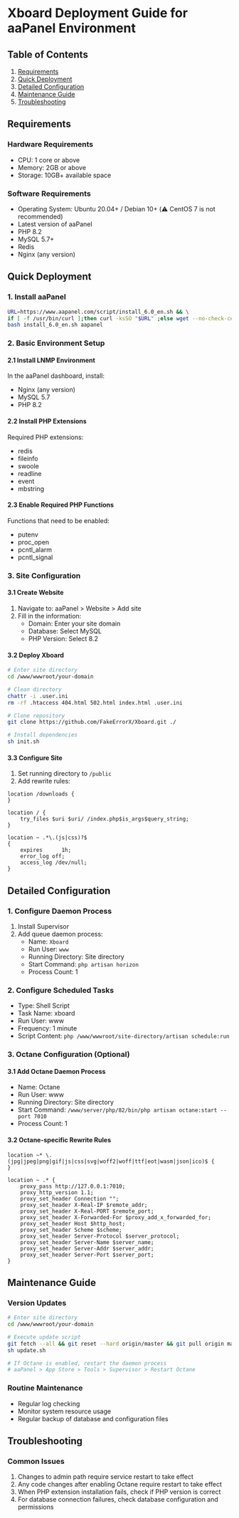 # Xboard Deployment Guide for aaPanel Environment

## Table of Contents
1. [Requirements](#requirements)
2. [Quick Deployment](#quick-deployment)
3. [Detailed Configuration](#detailed-configuration)
4. [Maintenance Guide](#maintenance-guide)
5. [Troubleshooting](#troubleshooting)

## Requirements

### Hardware Requirements
- CPU: 1 core or above
- Memory: 2GB or above
- Storage: 10GB+ available space

### Software Requirements
- Operating System: Ubuntu 20.04+ / Debian 10+ (⚠️ CentOS 7 is not recommended)
- Latest version of aaPanel
- PHP 8.2
- MySQL 5.7+
- Redis
- Nginx (any version)

## Quick Deployment

### 1. Install aaPanel
```bash
URL=https://www.aapanel.com/script/install_6.0_en.sh && \
if [ -f /usr/bin/curl ];then curl -ksSO "$URL" ;else wget --no-check-certificate -O install_6.0_en.sh "$URL";fi && \
bash install_6.0_en.sh aapanel
```

### 2. Basic Environment Setup

#### 2.1 Install LNMP Environment
In the aaPanel dashboard, install:
- Nginx (any version)
- MySQL 5.7
- PHP 8.2

#### 2.2 Install PHP Extensions
Required PHP extensions:
- redis
- fileinfo
- swoole
- readline
- event
- mbstring

#### 2.3 Enable Required PHP Functions
Functions that need to be enabled:
- putenv
- proc_open
- pcntl_alarm
- pcntl_signal

### 3. Site Configuration

#### 3.1 Create Website
1. Navigate to: aaPanel > Website > Add site
2. Fill in the information:
   - Domain: Enter your site domain
   - Database: Select MySQL
   - PHP Version: Select 8.2

#### 3.2 Deploy Xboard
```bash
# Enter site directory
cd /www/wwwroot/your-domain

# Clean directory
chattr -i .user.ini
rm -rf .htaccess 404.html 502.html index.html .user.ini

# Clone repository
git clone https://github.com/FakeErrorX/Xboard.git ./

# Install dependencies
sh init.sh
```

#### 3.3 Configure Site
1. Set running directory to `/public`
2. Add rewrite rules:
```nginx
location /downloads {
}

location / {  
    try_files $uri $uri/ /index.php$is_args$query_string;  
}

location ~ .*\.(js|css)?$
{
    expires      1h;
    error_log off;
    access_log /dev/null; 
}
```

## Detailed Configuration

### 1. Configure Daemon Process
1. Install Supervisor
2. Add queue daemon process:
   - Name: `Xboard`
   - Run User: `www`
   - Running Directory: Site directory
   - Start Command: `php artisan horizon`
   - Process Count: 1

### 2. Configure Scheduled Tasks
- Type: Shell Script
- Task Name: xboard
- Run User: www
- Frequency: 1 minute
- Script Content: `php /www/wwwroot/site-directory/artisan schedule:run`

### 3. Octane Configuration (Optional)
#### 3.1 Add Octane Daemon Process
- Name: Octane
- Run User: www
- Running Directory: Site directory
- Start Command: `/www/server/php/82/bin/php artisan octane:start --port 7010`
- Process Count: 1

#### 3.2 Octane-specific Rewrite Rules
```nginx
location ~* \.(jpg|jpeg|png|gif|js|css|svg|woff2|woff|ttf|eot|wasm|json|ico)$ {
}

location ~ .* {
    proxy_pass http://127.0.0.1:7010;
    proxy_http_version 1.1;
    proxy_set_header Connection "";
    proxy_set_header X-Real-IP $remote_addr;
    proxy_set_header X-Real-PORT $remote_port;
    proxy_set_header X-Forwarded-For $proxy_add_x_forwarded_for;
    proxy_set_header Host $http_host;
    proxy_set_header Scheme $scheme;
    proxy_set_header Server-Protocol $server_protocol;
    proxy_set_header Server-Name $server_name;
    proxy_set_header Server-Addr $server_addr;
    proxy_set_header Server-Port $server_port;
}
```

## Maintenance Guide

### Version Updates
```bash
# Enter site directory
cd /www/wwwroot/your-domain

# Execute update script
git fetch --all && git reset --hard origin/master && git pull origin master
sh update.sh

# If Octane is enabled, restart the daemon process
# aaPanel > App Store > Tools > Supervisor > Restart Octane
```

### Routine Maintenance
- Regular log checking
- Monitor system resource usage
- Regular backup of database and configuration files

## Troubleshooting

### Common Issues
1. Changes to admin path require service restart to take effect
2. Any code changes after enabling Octane require restart to take effect
3. When PHP extension installation fails, check if PHP version is correct
4. For database connection failures, check database configuration and permissions 
